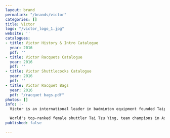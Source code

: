 ```yaml
---
layout: brand
permalink: "/brands/victor"
categories: []
title: Victor
logo: "/victor_logo_1.jpg"
website: ''
catalogues:
- title: Victor History & Intro Catalogue
  year: 2016
  pdf: ''
- title: Victor Racquets Catalogue
  year: 2016
  pdf: ''
- title: Victor Shuttlecocks Catalogue
  year: 2016
  pdf: ''
- title: Victor Racquet Bags
  year: 2016
  pdf: "/racquet bags.pdf"
photos: []
info: |-
  Victor is an international leader in badminton equipment founded Taipei, Taiwan in 1968. They are dedicated to making badminton faster, stronger, and loved by more people around the world, with the most advanced technologies we put on badminton racquets, footwear, apparel, and badminton-specific accessories.

  World's top-ranked female shuttler Tai Tzu Ying, team champions in Asia and Europe --- Malaysia, and Denmark, and many other elite individual pros have all been creating their career highlights using VICTOR products which are welcomed and sold in more than 60 countries across five continents.
published: false

---
```

